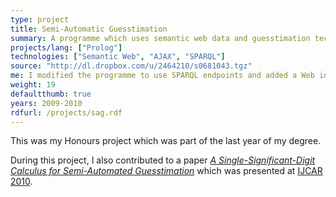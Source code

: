 ```yaml
---
type: project
title: Semi-Automatic Guesstimation
summary: A programme which uses semantic web data and guesstimation techniques to give approximate answers to questions.
projects/lang: ["Prolog"]
technologies: ["Semantic Web", "AJAX", "SPARQL"]
source: "http://dl.dropbox.com/u/2464210/s0681043.tgz"
me: I modified the programme to use SPARQL endpoints and added a Web interface.
weight: 19
defaultthumb: true
years: 2009-2010
rdfurl: /projects/sag.rdf
---
```

This was my Honours project which was part of the last year of my degree.

During this project, I also contributed to a paper _[A Single-Significant-Digit Calculus for Semi-Automated Guesstimation](http://www.springerlink.com/content/3078725452426125/)_ which was presented at [IJCAR 2010](http://www.floc-conference.org/IJCAR-accepted.html).